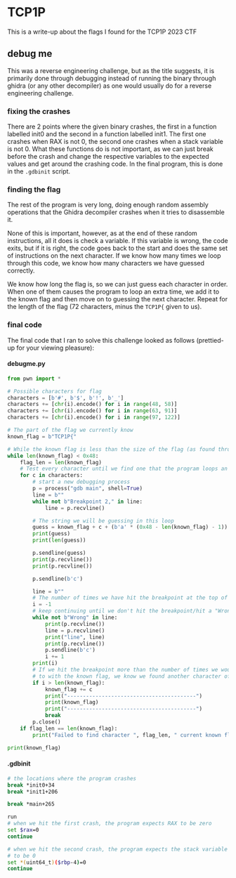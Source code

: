# TCP1P
This is a write-up about the flags I found for the TCP1P 2023 CTF

## debug me
This was a reverse engineering challenge, but as the title suggests, it is primarily done through debugging instead of running the binary through ghidra (or any other decompiler) as one would usually do for a reverse engineering challenge.
### fixing the crashes
There are 2 points where the given binary crashes, the first in a function labelled init0 and the second in a function labelled init1. The first one crashes when RAX is not 0, the second one crashes when a stack variable is not 0. What these functions do is not important, as we can just break before the crash and change the respective variables to the expected values and get around the crashing code. In the final program, this is done in the `.gdbinit` script.
### finding the flag
The rest of the program is very long, doing enough random assembly operations that the Ghidra decompiler crashes when it tries to disassemble it.  

None of this is important, however, as at the end of these random instructions, all it does is check a variable. If this variable is wrong, the code exits, but if it is right, the code goes back to the start and does the same set of instructions on the next character. If we know how many times we loop through this code, we know how many characters we have guessed correctly.  

We know how long the flag is, so we can just guess each character in order. When one of them causes the program to loop an extra time, we add it to the known flag and then move on to guessing the next character. Repeat for the length of the flag (72 characters, minus the `TCP1P{` given to us). 
### final code
The final code that I ran to solve this challenge looked as follows (prettied-up for your viewing pleasure):  

#### debugme.py
```py
from pwn import *

# Possible characters for flag
characters = [b'#', b'$', b'!', b'_']
characters += [chr(i).encode() for i in range(48, 58)]
characters += [chr(i).encode() for i in range(63, 91)]
characters += [chr(i).encode() for i in range(97, 122)]

# The part of the flag we currently know
known_flag = b"TCP1P{"

# While the known flag is less than the size of the flag (as found through reading the disassembly)
while len(known_flag) < 0x48:
    flag_len = len(known_flag)
    # Test every character until we find one that the program loops an extra time for
    for c in characters:
        # start a new debugging process
        p = process("gdb main", shell=True)
        line = b""
        while not b"Breakpoint 2," in line:
            line = p.recvline()

        # The string we will be guessing in this loop
        guess = known_flag + c + (b'a' * (0x48 - len(known_flag) - 1))
        print(guess)
        print(len(guess))

        p.sendline(guess)
        print(p.recvline())
        print(p.recvline())

        p.sendline(b'c')

        line = b""
        # The number of times we have hit the breakpoint at the top of the coop
        i = -1
        # keep continuing until we don't hit the breakpoint/hit a "Wrong" response
        while not b"Wrong" in line:
            print(p.recvline())
            line = p.recvline()
            print("line", line)
            print(p.recvline())
            p.sendline(b'c')
            i += 1
        print(i)
        # If we hit the breakpoint more than the number of times we would expect
        # to with the known flag, we know we found another character of the flag
        if i > len(known_flag):
            known_flag += c
            print("-----------------------------------------")
            print(known_flag)
            print("-----------------------------------------")
            break
        p.close()
    if flag_len == len(known_flag):
        print("Failed to find character ", flag_len, " current known flag: ", known_flag)

print(known_flag)
```
#### .gdbinit
```sh
# the locations where the program crashes
break *init0+34
break *init1+206

break *main+265  

run
# when we hit the first crash, the program expects RAX to be zero
set $rax=0
continue

# when we hit the second crash, the program expects the stack variable
# to be 0
set *(uint64_t)($rbp-4)=0
continue
```